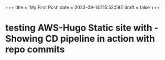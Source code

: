 +++
title = 'My First Post'
date = 2023-09-14T15:52:58Z
draft = false
+++

# testing AWS-Hugo Static site with - Showing CD pipeline in action with repo commits
